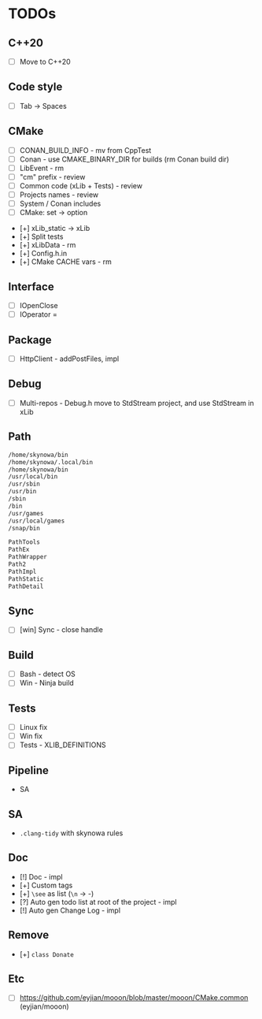 # TODOs

## C++20

- [ ] Move to C++20

## Code style

- [ ] Tab -> Spaces

## CMake

- [ ] CONAN_BUILD_INFO - mv from CppTest
- [ ] Conan - use CMAKE_BINARY_DIR for builds (rm Conan build dir)
- [ ] LibEvent - rm
- [ ] "cm" prefix - review
- [ ] Common code (xLib + Tests) - review
- [ ] Projects names - review
- [ ] System / Conan includes
- [ ] CMake: set -> option

- [+] xLib_static -> xLib
- [+] Split tests
- [+] xLibData - rm
- [+] Config.h.in
- [+] CMake CACHE vars - rm

## Interface

- [ ] IOpenClose
- [ ] IOperator =

## Package

- [ ] HttpClient - addPostFiles, impl

## Debug

- [ ] Multi-repos - Debug.h move to StdStream project, and use StdStream in xLib

## Path

```bash
/home/skynowa/bin
/home/skynowa/.local/bin
/home/skynowa/bin
/usr/local/bin
/usr/sbin
/usr/bin
/sbin
/bin
/usr/games
/usr/local/games
/snap/bin
```

```bash
PathTools
PathEx
PathWrapper
Path2
PathImpl
PathStatic
PathDetail
```

## Sync

- [ ] [win] Sync - close handle

## Build

- [ ] Bash - detect OS
- [ ] Win - Ninja build

## Tests

- [ ] Linux fix
- [ ] Win fix
- [ ] Tests - XLIB_DEFINITIONS

## Pipeline

- SA

## SA

- `.clang-tidy` with skynowa rules

## Doc

- [!] Doc - impl
- [+] Custom tags
- [+] `\see` as list (`\n` -> -)
- [?] Auto gen todo list at root of the project - impl
- [!] Auto gen Change Log - impl

## Remove

- [+] `class Donate`

## Etc

- [ ] https://github.com/eyjian/mooon/blob/master/mooon/CMake.common (eyjian/mooon)
